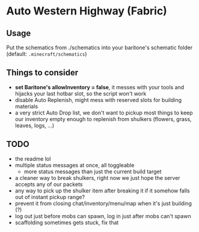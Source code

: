 # Auto Western Highway (Fabric)

## Usage

Put the schematics from ./schematics into your baritone's schematic folder (default: `.minecraft/schematics`)

## Things to consider

- **set Baritone's allowInventory = false**, it messes with your tools and hijacks your last hotbar slot, so the script
  won't work
- disable Auto Replenish, might mess with reserved slots for building materials
- a very strict Auto Drop list, we don't want to pickup most things to keep our inventory empty enough to replenish from
  shulkers (flowers, grass, leaves, logs, ...)

## TODO

- the readme lol
- multiple status messages at once, all toggleable
    - more status messages than just the current build target
- a cleaner way to break shulkers, right now we just hope the server accepts any of our packets
- any way to pick up the shulker item after breaking it if it somehow falls out of instant pickup range?
- prevent it from closing chat/inventory/menu/map when it's just building (?)
- log out just before mobs can spawn, log in just after mobs can't spawn
- scaffolding sometimes gets stuck, fix that